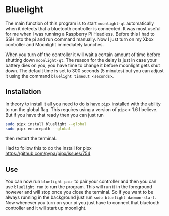 # Bluelight

The main function of this program is to start `moonlight-qt` automatically when it detects that a bluetooth controller is connected. It was most useful for me when I was running a Raspberry Pi Headless. Before this I had to SSH into the pi and run command manually. Now I just turn on my Xbox controller and Moonlight immediately launches.  

When you turn off the controller it will wait a certain amount of time before shutting down `moonlight-qt`. The reason for the delay is just in case your battery dies on you, you have time to change it before moonlight gets shut down. The default time is set to 300 seconds (5 minutes) but you can adjust it using the command `bluelight timeout <seconds>`. 

## Installation
In theory to install it all you need to do is have `pipx` installed with the ability to run the global flag. This requires using a version of `pipx` > 1.6 I believe. But if you have that ready then you can just run 

```bash
sudo pipx install bluelight --global
sudo pipx ensurepath --global
```
then restart the terminal. 

Had to follow this to do the install for pipx
https://github.com/pypa/pipx/issues/754

## Use
You can now run `bluelight pair` to pair your controller and then you can use `bluelight run` to run the program. This will run it in the foreground however and will stop once you close the terminal. So if you want to be always running in the background just run `sudo bluelight daemon-start`. Now whenever you turn on your pi you just have to connect that bluetooth controller and it will start up moonlight.